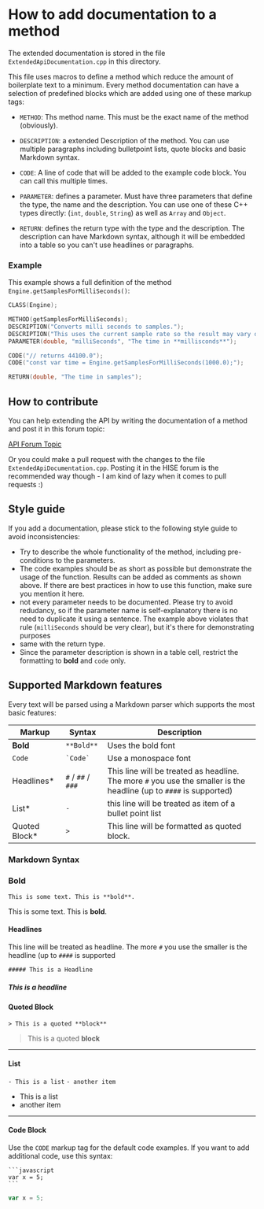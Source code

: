 # How to add documentation to a method

The extended documentation is stored in the file `ExtendedApiDocumentation.cpp` in this directory.

This file uses macros to define a method which reduce the amount of boilerplate text to a minimum. Every method documentation can have a selection of predefined blocks which are added using one of these markup tags:

- `METHOD`: Ths method name. This must be the exact name of the method (obviously).
- `DESCRIPTION`: a extended Description of the method. You can use multiple paragraphs including bulletpoint lists, quote blocks and basic Markdown syntax.

- `CODE`: A line of code that will be added to the example code block. You can call this multiple times.
- `PARAMETER`: defines a parameter. Must have three parameters that define the type, the name and the description. You can use one of these C++ types directly: (`int`, `double`, `String`) as well as `Array` and `Object`.
- `RETURN`: defines the return type with the type and the description. The description can have Markdown syntax, although it will be embedded into a table so you can't use headlines or paragraphs.

### Example

This example shows a full definition of the method `Engine.getSamplesForMilliSeconds()`:

```cpp
CLASS(Engine);

METHOD(getSamplesForMilliSeconds);
DESCRIPTION("Converts milli seconds to samples.");
DESCRIPTION("This uses the current sample rate so the result may vary depending on your audio settings.");
PARAMETER(double, "milliSeconds", "The time in **millisconds**");

CODE("// returns 44100.0");
CODE("const var time = Engine.getSamplesForMilliSeconds(1000.0);");

RETURN(double, "The time in samples");
```

## How to contribute

You can help extending the API by writing the documentation of a method and post it in this forum topic:

[API Forum Topic](http://forum.hise.audio/)

Or you could make a pull request with the changes to the file `ExtendedApiDocumentation.cpp`. Posting it in the HISE forum is the recommended way though - I am kind of lazy when it comes to pull requests :)

## Style guide

If you add a documentation, please stick to the following style guide to avoid inconsistencies:

- Try to describe the whole functionality of the method, including pre-conditions to the parameters.
- The code examples should be as short as possible but demonstrate the usage of the function. Results can be added as comments as shown above. If there are best practices in how to use this function, make sure you mention it here.
- not every parameter needs to be documented. Please try to avoid redudancy, so if the parameter name is self-explanatory there is no need to duplicate it using a sentence. The example above violates that rule (`milliSeconds` should be very clear), but it's there for demonstrating purposes
- same with the return type. 
- Since the parameter description is shown in a table cell, restrict the formatting to **bold** and `code` only.

## Supported Markdown features

Every text will be parsed using a Markdown parser which supports the most basic features:

| Markup | Syntax | Description |
| --- | --- | ---- |
| **Bold** | `**Bold**` | Uses the bold font |
| `Code` | ``` `Code` ``` | Use a monospace font 
| Headlines* | `#` / `##` / `###` | This line will be treated as headline. The more `#` you use the smaller is the headline (up to `####` is supported)
| List* | `-` | this line will be treated as item of a bullet point list
| Quoted Block* | `>` | This line will be formatted as quoted block.


### Markdown Syntax

### Bold

`This is some text. This is **bold**.`

This is some text. This is **bold**.

#### Headlines

 This line will be treated as headline. The more `#` you use the smaller is the headline (up to `####` is supported

`##### This is a Headline`

##### This is a headline

#### Quoted Block

`> This is a quoted **block**`

> This is a quoted **block**

---

#### List


`- This is a list`
`- another item`

- This is a list
- another item

---

#### Code Block

Use the `CODE` markup tag for the default code examples. If you want to add additional code, use this syntax:

	```javascript
	var x = 5;
	```

```javascript
var x = 5;
```



